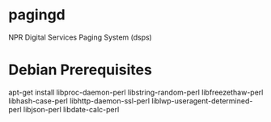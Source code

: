 pagingd
=======

NPR Digital Services Paging System (dsps)


Debian Prerequisites
====================

apt-get install libproc-daemon-perl libstring-random-perl libfreezethaw-perl libhash-case-perl libhttp-daemon-ssl-perl liblwp-useragent-determined-perl libjson-perl libdate-calc-perl
